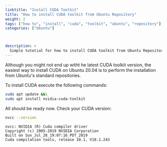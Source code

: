```yaml
---
linktitle: "Install CUDA Toolkit"
title: "How to install CUDA toolkit from Ubuntu Repository"
weight: 2
tags: ["how to", "install", "cuda", "toolkit", "ubuntu", "repository"]
categories: ["Ubuntu"]



description: >
  Simple tutotial for how to install CUDA toolkit from Ubuntu Repository
---
```


Although you might not end up witht he latest CUDA toolkit version, the easiest way to install CUDA on Ubuntu 20.04 is to perform the installation from Ubuntu's standard repositories.

To install CUDA execute the following commands:
```bash
sudo apt update &&\
sudo apt install nvidia-cuda-toolkit
```

All should be ready now. Check your CUDA version:
```bash
nvcc --version
```
```
nvcc: NVIDIA (R) Cuda compiler driver
Copyright (c) 2005-2019 NVIDIA Corporation
Built on Sun_Jul_28_19:07:16_PDT_2019
Cuda compilation tools, release 10.1, V10.1.243
```
